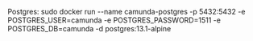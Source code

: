 Postgres: sudo docker run --name camunda-postgres -p 5432:5432 -e POSTGRES_USER=camunda -e POSTGRES_PASSWORD=1511 -e POSTGRES_DB=camunda -d postgres:13.1-alpine
